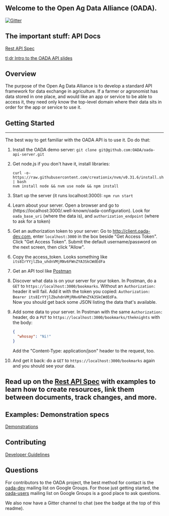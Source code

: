 ## Welcome to the **Open Ag Data Alliance** (OADA).

[![Gitter](https://badges.gitter.im/Join%20Chat.svg)](https://gitter.im/OADA/oada-docs?utm_source=badge&utm_medium=badge&utm_campaign=pr-badge)

## The important stuff: API Docs
[Rest API Spec](rest-specs/README.md)

[tl;dr Intro to the OADA API slides](https://cdn.rawgit.com/OADA/oada-docs/master/intro/OADA_API_Intro_Irrigation.html)

## Overview
The purpose of the Open Ag Data Alliance is to develop a standard API framework for 
data exchange in agriculture.  If a farmer or agronomist has data stored in one place,
and would like an app or service to be able to access it, they need only know the
top-level domain where their data sits in order for the app or service to use it.

## Getting Started
--------------------------------------
The best way to get familiar with the OADA API is to use it.  Do do that:

1. Install the OADA demo server:
   ```git clone git@github.com:OADA/oada-api-server.git```

2. Get node.js if you don't have it, install libraries:
   ```
   curl -o- https://raw.githubusercontent.com/creationix/nvm/v0.31.6/install.sh | bash
   nvm install node && nvm use node && npm install
   ```

3. Start up the server (it runs localhost:3000):
   ```npm run start```

4. Learn about your server.  Open a browser and go to 
   (https://localhost:3000/.well-known/oada-configuration).
   Look for `oada_base_uri` (where the data is), and 
   `authorization_endpoint` (where to ask for a token)

5. Get an authorization token to your server:
   Go to http://client.oada-dev.com, enter `localhost:3000` in the box beside 
   "Get Access Token".  Click "Get Access Token".  Submit the default 
   username/password on the next screen, then click "Allow".

6. Copy the access_token.  Looks something like `its8IrYYjlZba_uhdnVMjRNv6FWnZYA3SkCWdEdFa`

7. Get an API tool like [Postman](https://www.getpostman.com/)

8. Discover what data is on your server for your token.  In Postman,
   do a `GET` to `https://localhost:3000/bookmarks`.  Without an `Authorization:` header
   it will fail.  Add it with the token you copied: 
   ```Authorization: Bearer its8IrYYjlZbuhdnVMjRNv6FWnZYA3SkCWdEdFa```.  
   Now you should get back some JSON listing the data that's available.

9. Add some data to your server.  In Postman with  the same `Authorization:` header, 
   do a `PUT` to `https://localhost:3000/bookmarks/theknights` with the body:
   ```json
   {
     "whosay": "Ni!"
   }
   ```
   Add the "Content-Type: application/json" header to the request, too.

10. And get it back: do a `GET` to `https://localhost:3000/bookmarks` again
    and you should see your data.

Read up on the [Rest API Spec](rest-specs/README.md) with examples to learn how to
create resources, link them between documents, track changes, and more.
--------------------------------------------------

## Examples: Demonstration specs
[Demonstrations](demo-specs/README.md)

## Contributing
[Developer Guidelines](contributing/Developer-Guidelines.md)


## Questions
For contributors to the OADA project, the best method for contact is the
[oada-dev][oada-dev] mailing list on Google Groups.  For those just getting
started, the [oada-users][oada-users] mailing list on Google Groups is a good
place to ask questions.

We also now have a Gitter channel to chat (see the badge at the top of this readme).

[oada-dev]: https://groups.google.com/forum/#!forum/oada-dev
[oada-users]: https://groups.google.com/forum/#!forum/oada-users
[slides]: http://openag.io/OADA_Overview.pdf
[api-slides]: http://openag.io/OADA_API_Overview.pdf
